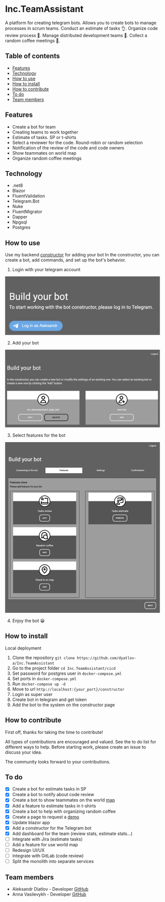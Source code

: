 # Inc.TeamAssistant

A platform for creating telegram bots.
Allows you to create bots to manage processes in scrum teams.
Conduct an estimate of tasks 👌.
Organize code review process 🤝.
Manage distributed development teams 🌴.
Collect a random coffee meetings 💬.

## Table of contents

- [Features](#features)
- [Technology](#technology)
- [How to use](#how-to-use)
- [How to install](#how-to-install)
- [How to contribute](#how-to-contribute)
- [To do](#to-do)
- [Team members](#team-members)

## Features

- Create a bot for team
- Creating teams to work together
- Estimate of tasks. SP or t-shirts
- Select a reviewer for the code. Round-robin or random selection
- Notification of the review of the code and code owners
- Show teammates on world map
- Organize random coffee meetings

## Technology

- .net8
- Blazor
- FluentValidation
- Telegram.Bot
- Nuke
- FluentMigrator
- Dapper
- Npgsql
- Postgres

## How to use

Use my backend [constructor](https://teamassist.bot/constructor) for adding your bot
In the constructor, you can create a bot, add commands, and set up the bot's behavior.

1. Login with your telegram account

![login with telegram](docs/login_tg.png "login with telegram")

2. Add your bot

![add your bot](docs/add_bot.png "add your bot")

3. Select features for the bot

![select features](docs/select_features.png "select features")

4. Enjoy the bot 😀

## How to install

Local deployment
1. Clone the repository `git clone https://github.com/dyatlov-a/Inc.TeamAssistant`
2. Go to the project folder `cd Inc.TeamAssistant/cicd`
3. Set password for postgres user in `docker-compose.yml`
4. Set ports in `docker-compose.yml`
5. Run `docker-compose up -d`
6. Move to url `http://localhost:{your_port}/constructor`
7. Login as super user
8. Create bot in telegram and get token
9. Add the bot to the system on the constructor page

## How to contribute

First off, thanks for taking the time to contribute!

All types of contributions are encouraged and valued. See the to do list for different ways to help.
Before starting work, please create an issue to discuss your idea.

The community looks forward to your contributions.

## To do

- [X] Create a bot for estimate tasks in SP
- [X] Create a bot to notify about code review
- [X] Create a bot to show teammates on the world [map](https://teamassist.bot/en/map/ced5ed88bb8b48e3956cce9a7c7f1fdb)
- [X] Add a feature to estimate tasks in t-shirts
- [X] Create a bot to help with organizing random coffee
- [X] Create a page to request a [demo](https://teamassist.bot/)
- [X] Update blazor app
- [X] Add a constructor for the Telegram bot
- [X] Add dashboard for the team (review stats, estimate stats...)
- [ ] Integrate with Jira (estimate tasks)
- [ ] Add a feature for use world map
- [ ] Redesign UI/UX
- [ ] Integrate with GitLab (code review)
- [ ] Split the monolith into separate services

## Team members

- Aleksandr Diatlov - Developer [GitHub](https://github.com/dyatlov-a)
- Anna Vasilevykh - Developer [GitHub](https://github.com/Space-tourist)